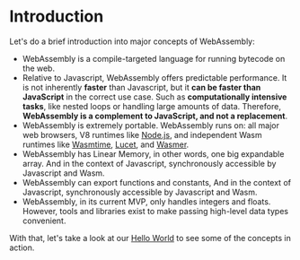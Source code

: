 # Introduction

Let's do a brief introduction into major concepts of WebAssembly:

- WebAssembly is a compile-targeted language for running bytecode on the web.
- Relative to Javascript, WebAssembly offers predictable performance. It is not inherently **faster** than Javascript, but it **can be faster than JavaScript** in the correct use case. Such as **computationally intensive tasks**, like nested loops or handling large amounts of data. Therefore, **WebAssembly is a complement to JavaScript, and not a replacement**.
- WebAssembly is extremely portable. WebAssembly runs on: all major web browsers, V8 runtimes like [Node.js](https://nodejs.org/en/), and independent Wasm runtimes like [Wasmtime](https://wasmtime.dev/), [Lucet](https://github.com/bytecodealliance/lucet), and [Wasmer](https://github.com/wasmerio/wasmer).
- WebAssembly has Linear Memory, in other words, one big expandable array. And in the context of Javascript, synchronously accessible by Javascript and Wasm.
- WebAssembly can export functions and constants, And in the context of Javascript, synchronously accessible by Javascript and Wasm.
- WebAssembly, in its current MVP, only handles integers and floats. However, tools and libraries exist to make passing high-level data types convenient.

With that, let's take a look at our [Hello World](/example-redirect?exampleName=hello-world) to see some of the concepts in action.
